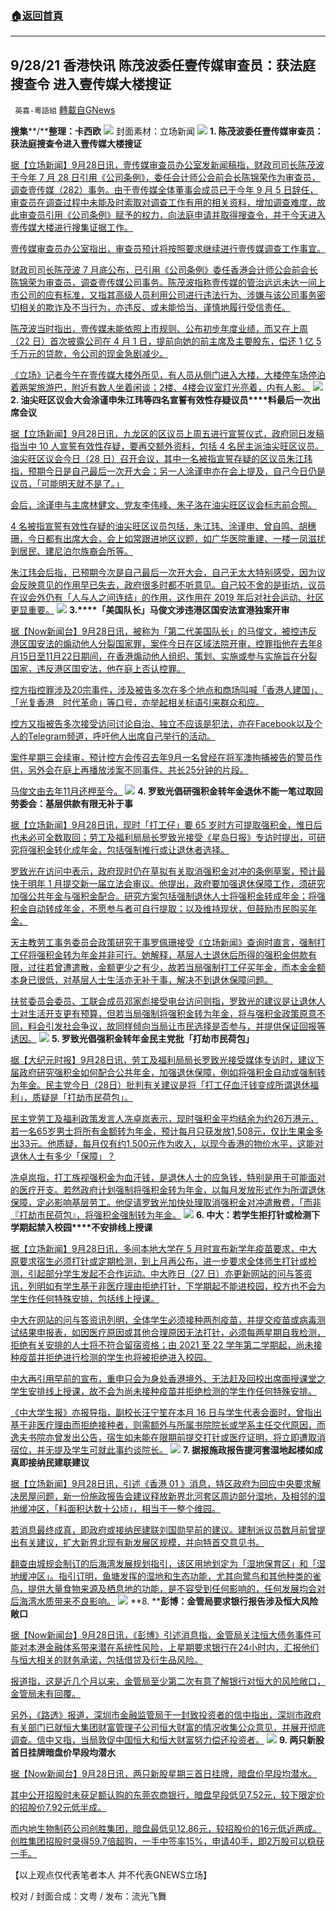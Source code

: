 ###  [:house:返回首頁](https://github.com/ourhimalayas/txt)
---


## 9/28/21 香港快讯 陈茂波委任壹传媒审查员：获法庭搜查令 进入壹传媒大楼搜证
` 英喜-粵語組` [轉載自GNews](https://gnews.org/zh-hans/1560697/)

**搜集****/****整理：卡西欧**
![](https://assets.gnews.org/wp-content/uploads/2021/09/928fenmian.jpg)
封面素材：立场新闻
![](https://assets.gnews.org/wp-content/uploads/2021/09/Screen-Shot-2021-09-28-at-10.47.08-AM.png)
**1. ****陈茂波委任壹传媒审查员：获法庭搜查令****进入壹传媒大楼搜证**

[据【立场新闻】9月28日讯，壹传媒审查员办公室发新闻稿指，财政司司长陈茂波于今年 7 月 28 日引用《公司条例》，委任会计师公会前会长陈锦荣作为审查员，调查壹传媒（282）事务。由于壹传媒全体董事会成员已于今年 9 月 5 日辞任，审查员在调查过程中未能及时索取对调查工作有用的相关资料，增加调查难度，故此审查员引用《公司条例》赋予的权力，向法庭申请并取得搜查令，并于今天进入壹传媒大楼进行搜集证据工作。](https://www.thestandnews.com/politics/a-陳茂波委任壹傳媒審查員獲法庭搜查令-進入壹傳媒大樓搜證)

[壹传媒审查员办公室指出，审查员预计将按照要求继续进行壹传媒调查工作事宜。](https://www.thestandnews.com/politics/a-陳茂波委任壹傳媒審查員獲法庭搜查令-進入壹傳媒大樓搜證)

[财政司司长陈茂波 7 月底公布，已引用《公司条例》委任香港会计师公会前会长陈锦荣为审查员，调查壹传媒公司事务。陈茂波指称壹传媒的管治远远未达一间上市公司的应有标准，又指其高级人员利用公司进行违法行为、涉嫌与该公司事务密切相关的欺诈及不当行为，亦违反、或未能恰当、谨慎地履行受信责任。](https://www.thestandnews.com/politics/a-陳茂波委任壹傳媒審查員獲法庭搜查令-進入壹傳媒大樓搜證)

[陈茂波当时指出，壹传媒未能依照上市规则、公布初步年度业绩，而又在上周（22 日）首次披露公司在 4 月 1 日，提前向她的前主席及主要股东，偿还 1 亿 5 千万元的贷款，令公司的现金急剧减少。](https://www.thestandnews.com/politics/a-陳茂波委任壹傳媒審查員獲法庭搜查令-進入壹傳媒大樓搜證)

[《立场》记者今午在壹传媒大楼外所见，有人员从侧门进入大楼，大楼停车场停泊着两架旅游巴，附近有数人坐着闲谈；2楼、4楼会议室灯光亮着，内有人影。](https://www.thestandnews.com/politics/a-陳茂波委任壹傳媒審查員獲法庭搜查令-進入壹傳媒大樓搜證)
![](https://assets.gnews.org/wp-content/uploads/2021/09/Screen-Shot-2021-09-28-at-10.47.21-AM.png)
**2. ****油尖旺区议会大会****涂谨申朱江玮等四名宣誓有效性存疑议员****料最后一次出席会议**

[据【立场新闻】9月28日讯，九龙区的区议员上周五进行宣誓仪式，政府同日发稿指当中 10 人宣誓有效性存疑，要再交额外资料，包括 4 名民主派油尖旺区议员。油尖旺区议会今日（28 日）召开会议，其中一名被指宣誓存疑的区议员朱江玮指，预期今日是自己最后一次开大会；另一人涂谨申亦在会上提及，自己今日仍是议员，「可能明天就不是了。」](https://www.thestandnews.com/politics/油尖旺區議會大會-涂謹申朱江瑋等四名宣誓有效性存疑議員-料最後一次出席會議)

[会后，涂谨申与主席林健文、党友李伟峰、朱子洛在油尖旺区议会标志前合照。](https://www.thestandnews.com/politics/油尖旺區議會大會-涂謹申朱江瑋等四名宣誓有效性存疑議員-料最後一次出席會議)

[4 名被指宣誓有效性存疑的油尖旺区议员包括，朱江玮、涂谨申、曾自鸣、胡穗珊，今日都有出席大会，会上如常跟进地区议题，如广华医院重建、一楼一凤滋扰到居民、建尼泊尔族裔会所等。](https://www.thestandnews.com/politics/油尖旺區議會大會-涂謹申朱江瑋等四名宣誓有效性存疑議員-料最後一次出席會議)

[朱江玮会后指，已预期今次是自己最后一次开大会，自己无太大特别感受，因为议会反映意见的作用早已失去，政府很多时都不听意见。自己较不舍的是街坊，议员在议会外仍有「人与人之间连结」的作用，这作用在 2019 年后对社会运动、社区更显重要。](https://www.thestandnews.com/politics/油尖旺區議會大會-涂謹申朱江瑋等四名宣誓有效性存疑議員-料最後一次出席會議)
![](https://assets.gnews.org/wp-content/uploads/2021/09/Screen-Shot-2021-09-28-at-10.47.31-AM.png)
**3.****「美国队长」马俊文涉违港区国安法宣港独案开审**

[据【Now新闻台】9月28日讯，被称为「第二代美国队长」的马俊文，被控违反港区国安法的煽动他人分裂国家罪，案件今日在区域法院开审，控罪指他在去年8月15日至11月22日期间，在香港煽动他人组织、策划、实施或参与实施旨在分裂国家，违反港区国安法，他在庭上否认控罪。](https://news.now.com/home/local/player?newsId=451385)

[控方指控罪涉及20宗事件，涉及被告多次在多个地点和商场叫喊「香港人建国」、「光复香港　时代革命」等口号，亦举起相关标语引来群众和应。](https://news.now.com/home/local/player?newsId=451385)

[控方又指被告多次接受访问讨论自治、独立不应该是犯法，亦在Facebook以及个人的Telegram频道，呼吁他人出席自己举行的活动。](https://news.now.com/home/local/player?newsId=451385)

[案件星期三会续审，预计控方会传召去年9月一名曾经在将军澳拘捕被告的警员作供，另外会在庭上再播放涉案不同事件、共长25分钟的片段。](https://news.now.com/home/local/player?newsId=451385)

[马俊文由去年11月还柙至今。](https://news.now.com/home/local/player?newsId=451385)
![](https://assets.gnews.org/wp-content/uploads/2021/09/Screen-Shot-2021-09-28-at-10.47.41-AM.png)
**4. ****罗致光倡研强积金转年金****退休不能一笔过取回****劳委会：基层供款有限****无补于事**

[据【立场新闻】9月28日讯，现时「打工仔」要 65 岁时方可提取强积金，惟日后也未必可全数取回；劳工及福利局局长罗致光接受《星岛日报》专访时提出，可研究将强积金转化成年金，包括强制推行或让退休者选择。](https://www.thestandnews.com/society/羅致光倡研強積金轉年金-退休不能一筆過取回-勞委會基層供款有限-無補於事)

[罗致光在访问中表示，政府现时仍在草拟有关取消强积金对冲的条例草案，预计最快于明年 1 月提交新一届立法会审议。他提出，政府要加强退休保障工作，须研究加强公共年金与强积金配合。研究方案包括强制退休人士将强积金转成年金；将强积金自动转成年金，不愿参与者可自行提取；以及维持现状，但鼓励市民购买年金。](https://www.thestandnews.com/society/羅致光倡研強積金轉年金-退休不能一筆過取回-勞委會基層供款有限-無補於事)

[天主教劳工事务委员会政策研究干事罗佩珊接受《立场新闻》查询时直言，强制打工仔将强积金转为年金并非可行。她解释，基层人士退休后所得的强积金供款有限，过往若曾遭遣散，金额更少之有少，故若当局强制打工仔买年金，而本金金额本身已很低，对基层人士生活亦无补于事，解决不到退休保障问题。](https://www.thestandnews.com/society/羅致光倡研強積金轉年金-退休不能一筆過取回-勞委會基層供款有限-無補於事)

[扶贫委员会委员、工联会成员邓家彪接受电台访问则指，罗致光的建议是让退休人士对生活开支更有预算，但若当局强制将强积金转为年金，将与强积金政策原意不同，料会引发社会争议，故同样倾向当局让市民选择是否参与，并提供保证回报等诱因。](https://www.thestandnews.com/society/羅致光倡研強積金轉年金-退休不能一筆過取回-勞委會基層供款有限-無補於事)
![](https://assets.gnews.org/wp-content/uploads/2021/09/Screen-Shot-2021-09-28-at-10.47.52-AM.png)
**5. ****罗致光倡强积金转年金****民主党批「打劫市民荷包」**

[据【大纪元时报】9月28日讯，劳工及福利局局长罗致光接受媒体专访时，建议下届政府研究强积金如何配合公共年金，加强退休保障，例如将强积金自动或强制转为年金。民主党今日（28日）批判有关建议是将「打工仔血汗钱变成所谓退休福利」，质疑是「打劫市民荷包」。](https://hk.epochtimes.com/news/2021-09-28/66866564)

[民主党劳工及福利政策发言人冼卓岚表示，现时强积金平均结余为约26万港元，若一名65岁男士将所有金额转为年金，预计每月只获发放1,508元，仅比生果金多出33元。他质疑，每月仅有约1,500元作为收入，以现今香港的物价水平，这能对退休人士有多少「保障」？](https://hk.epochtimes.com/news/2021-09-28/66866564)

[冼卓岚指，打工族视强积金为血汗钱，是退休人士的应急钱，特别是用于可能面对的医疗开支。若然政府计划强制将强积金转为年金，以每月发放形式作为所谓退休保障，定必影响基层劳工。他促请罗致光加快处理取消强积金对冲遣散费，「而非『打劫市民荷包』，将强积金强制转为年金。](https://hk.epochtimes.com/news/2021-09-28/66866564)
![](https://assets.gnews.org/wp-content/uploads/2021/09/Screen-Shot-2021-09-28-at-10.48.01-AM.png)
**6. ****中大：若学生拒打针或检测****下学期起禁入校园****不安排线上授课**

[据【立场新闻】9月28日讯，多间本地大学在 5 月时宣布新学年疫苗要求，中大原要求宿生必须打针或定期检测，到上月再公布，进一步要求全体师生打针或检测，引起部分学生发起不合作运动。中大昨日（27 日）亦更新网站的问与答资讯，列明如有学生基于非医疗理由拒绝打针，下学期起不能进校园，校方也不会为学生作任何特殊安排，包括线上授课。](https://www.thestandnews.com/politics/中大若學生拒打針或檢測-下學期起禁入校園-不安排線上授課)

[中大在网站的问与答资讯列明，全体学生必须接种两剂疫苗，并提交疫苗或病毒测试结果申报表，如因医疗原因或其他合理原因无法打针，必须每两星期自我检测，拒绝有关安排的人士将不符合留宿资格；由 2021 至 22 学年第二学期起，尚未接种疫苗并拒绝进行检测的学生也将被拒绝进入校园。](https://www.thestandnews.com/politics/中大若學生拒打針或檢測-下學期起禁入校園-不安排線上授課)

[中大再引用早前的宣布，重申只会为身处香港境外、无法赶及回校出席面授课堂之学生安排线上授课，故不会为尚未接种疫苗并拒绝检测的学生作任何特殊安排。](https://www.thestandnews.com/politics/中大若學生拒打針或檢測-下學期起禁入校園-不安排線上授課)

[《中大学生报》亦报导指，副校长汪宁笙在本月 16 日与学生代表会面时，曾指出基于非医疗理由而拒绝接种者，则需额外与所属书院院长或学系主任交代原因，而逸夫书院亦曾发出公告，宿生如未能在限期前提交打针或医疗证明，将立即遭取消宿位，并无提及学生可就此事约谈院长。](https://www.thestandnews.com/politics/中大若學生拒打針或檢測-下學期起禁入校園-不安排線上授課)
![](https://assets.gnews.org/wp-content/uploads/2021/09/Screen-Shot-2021-09-28-at-10.48.16-AM.png)
**7. ****据报施政报告提河套湿地起楼****如成真即接纳民建联建议**

[据【立场新闻】9月28日讯，引述《香港 01 》消息，特区政府为回应中央要求解决房屋问题，新一份施政报告会建议释放新界北河套区周边部分湿地，及相邻的湿地缓冲区，「料面积达数十公顷」，相当于一整个维园。](https://www.thestandnews.com/politics/a施政報告或提釋放河套周邊濕地-如成真即接納民建聯劉國勳建議)

[若消息最终成真，即政府或接纳民建联刘国勋早前的建议。建制派议员数月前曾提出有关建议，扩大新界北现有新发展区规模，并向特首交意见书。](https://www.thestandnews.com/politics/a施政報告或提釋放河套周邊濕地-如成真即接納民建聯劉國勳建議)

[翻查由城规会制订的后海湾发展规划指引，该区用地划定为「湿地保育区」和「湿地缓冲区」。指引订明，鱼塘发挥的湿地和生态功能，尤其向鹭鸟和其他种类的雀鸟，提供大量食物来源及栖息地的功能，是不容受到任何影响的，任何发展均会对后海湾水质带来不良影响。](https://www.thestandnews.com/politics/a施政報告或提釋放河套周邊濕地-如成真即接納民建聯劉國勳建議)
![](https://assets.gnews.org/wp-content/uploads/2021/09/Screen-Shot-2021-09-28-at-10.48.27-AM.png)
**8. ****彭博：金管局要求银行报告涉及恒大风险敞口**

[据【Now新闻台】9月28日讯，《彭博》引述消息指，金管局关注恒大债务事件可能对本港金融体系带来潜在系统性风险，上星期要求银行在24小时内，汇报他们与恒大相关的财务承诺，包括借贷及衍生品风险。](https://news.now.com/home/finance/player?newsId=451379)

[报道指，这是近几个月以来，金管局至少第二次有意了解银行对恒大的风险敞口，金管局未有回覆。](https://news.now.com/home/finance/player?newsId=451379)

[另外，《路透》报道，深圳市金融监管局于一封致投资者的信中指出，深圳市政府有关部门已就恒大集团财富管理子公司恒大财富的情况收集公众意见，并展开彻底调查。信中又指，当局敦促中国恒大和恒大财富努力偿还投资者。](https://news.now.com/home/finance/player?newsId=451379)
![](https://assets.gnews.org/wp-content/uploads/2021/09/Screen-Shot-2021-09-28-at-10.48.37-AM.png)
**9. ****两只新股首日挂牌****暗盘价早段均潜水**

[据【Now新闻台】9月28日讯，两只新股星期三首日挂牌，暗盘价早段均潜水。](https://news.now.com/home/finance/player?newsId=451376)

[其中公开招股时未获足额认购的东莞农商银行，暗盘早段低见7.52元，较下限定价的招股价7.92元低半成。](https://news.now.com/home/finance/player?newsId=451376)

[而内地生物制药公司创胜集团，暗盘最低见12.86元，较招股价的16元低近两成。创胜集团招股时录得59.7倍超购，一手中签率15%，申请40手，即2万股可以稳获一手。](https://news.now.com/home/finance/player?newsId=451376)

【以上观点仅代表笔者本人 并不代表GNEWS立场】

校对 / 封面合成：文粤 / 发布：流光飞舞

